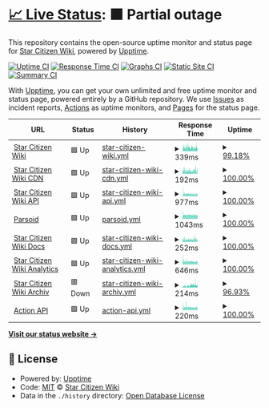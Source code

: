 # [📈 Live Status](https://status.star-citizen.wiki): <!--live status--> **🟧 Partial outage**

This repository contains the open-source uptime monitor and status page for [Star Citizen Wiki](https://star-citizen.wiki), powered by [Upptime](https://github.com/upptime/upptime).

[![Uptime CI](https://github.com/StarCitizenWiki/status/workflows/Uptime%20CI/badge.svg)](https://github.com/StarCitizenWiki/status/actions?query=workflow%3A%22Uptime+CI%22)
[![Response Time CI](https://github.com/StarCitizenWiki/status/workflows/Response%20Time%20CI/badge.svg)](https://github.com/StarCitizenWiki/status/actions?query=workflow%3A%22Response+Time+CI%22)
[![Graphs CI](https://github.com/StarCitizenWiki/status/workflows/Graphs%20CI/badge.svg)](https://github.com/StarCitizenWiki/status/actions?query=workflow%3A%22Graphs+CI%22)
[![Static Site CI](https://github.com/StarCitizenWiki/status/workflows/Static%20Site%20CI/badge.svg)](https://github.com/StarCitizenWiki/status/actions?query=workflow%3A%22Static+Site+CI%22)
[![Summary CI](https://github.com/StarCitizenWiki/status/workflows/Summary%20CI/badge.svg)](https://github.com/StarCitizenWiki/status/actions?query=workflow%3A%22Summary+CI%22)

With [Upptime](https://upptime.js.org), you can get your own unlimited and free uptime monitor and status page, powered entirely by a GitHub repository. We use [Issues](https://github.com/StarCitizenWiki/status/issues) as incident reports, [Actions](https://github.com/StarCitizenWiki/status/actions) as uptime monitors, and [Pages](https://status.star-citizen.wiki) for the status page.

<!--start: status pages-->
<!-- This summary is generated by Upptime (https://github.com/upptime/upptime) -->
<!-- Do not edit this manually, your changes will be overwritten -->
<!-- prettier-ignore -->
| URL | Status | History | Response Time | Uptime |
| --- | ------ | ------- | ------------- | ------ |
| <img alt="" src="https://icons.duckduckgo.com/ip3/star-citizen.wiki.ico" height="13"> [Star Citizen Wiki](https://star-citizen.wiki) | 🟩 Up | [star-citizen-wiki.yml](https://github.com/StarCitizenWiki/status/commits/HEAD/history/star-citizen-wiki.yml) | <details><summary><img alt="Response time graph" src="./graphs/star-citizen-wiki/response-time-week.png" height="20"> 339ms</summary><br><a href="https://status.star-citizen.wiki/history/star-citizen-wiki"><img alt="Response time 406" src="https://img.shields.io/endpoint?url=https%3A%2F%2Fraw.githubusercontent.com%2FStarCitizenWiki%2Fstatus%2FHEAD%2Fapi%2Fstar-citizen-wiki%2Fresponse-time.json"></a><br><a href="https://status.star-citizen.wiki/history/star-citizen-wiki"><img alt="24-hour response time 324" src="https://img.shields.io/endpoint?url=https%3A%2F%2Fraw.githubusercontent.com%2FStarCitizenWiki%2Fstatus%2FHEAD%2Fapi%2Fstar-citizen-wiki%2Fresponse-time-day.json"></a><br><a href="https://status.star-citizen.wiki/history/star-citizen-wiki"><img alt="7-day response time 339" src="https://img.shields.io/endpoint?url=https%3A%2F%2Fraw.githubusercontent.com%2FStarCitizenWiki%2Fstatus%2FHEAD%2Fapi%2Fstar-citizen-wiki%2Fresponse-time-week.json"></a><br><a href="https://status.star-citizen.wiki/history/star-citizen-wiki"><img alt="30-day response time 372" src="https://img.shields.io/endpoint?url=https%3A%2F%2Fraw.githubusercontent.com%2FStarCitizenWiki%2Fstatus%2FHEAD%2Fapi%2Fstar-citizen-wiki%2Fresponse-time-month.json"></a><br><a href="https://status.star-citizen.wiki/history/star-citizen-wiki"><img alt="1-year response time 405" src="https://img.shields.io/endpoint?url=https%3A%2F%2Fraw.githubusercontent.com%2FStarCitizenWiki%2Fstatus%2FHEAD%2Fapi%2Fstar-citizen-wiki%2Fresponse-time-year.json"></a></details> | <details><summary><a href="https://status.star-citizen.wiki/history/star-citizen-wiki">99.18%</a></summary><a href="https://status.star-citizen.wiki/history/star-citizen-wiki"><img alt="All-time uptime 99.88%" src="https://img.shields.io/endpoint?url=https%3A%2F%2Fraw.githubusercontent.com%2FStarCitizenWiki%2Fstatus%2FHEAD%2Fapi%2Fstar-citizen-wiki%2Fuptime.json"></a><br><a href="https://status.star-citizen.wiki/history/star-citizen-wiki"><img alt="24-hour uptime 94.26%" src="https://img.shields.io/endpoint?url=https%3A%2F%2Fraw.githubusercontent.com%2FStarCitizenWiki%2Fstatus%2FHEAD%2Fapi%2Fstar-citizen-wiki%2Fuptime-day.json"></a><br><a href="https://status.star-citizen.wiki/history/star-citizen-wiki"><img alt="7-day uptime 99.18%" src="https://img.shields.io/endpoint?url=https%3A%2F%2Fraw.githubusercontent.com%2FStarCitizenWiki%2Fstatus%2FHEAD%2Fapi%2Fstar-citizen-wiki%2Fuptime-week.json"></a><br><a href="https://status.star-citizen.wiki/history/star-citizen-wiki"><img alt="30-day uptime 99.81%" src="https://img.shields.io/endpoint?url=https%3A%2F%2Fraw.githubusercontent.com%2FStarCitizenWiki%2Fstatus%2FHEAD%2Fapi%2Fstar-citizen-wiki%2Fuptime-month.json"></a><br><a href="https://status.star-citizen.wiki/history/star-citizen-wiki"><img alt="1-year uptime 99.87%" src="https://img.shields.io/endpoint?url=https%3A%2F%2Fraw.githubusercontent.com%2FStarCitizenWiki%2Fstatus%2FHEAD%2Fapi%2Fstar-citizen-wiki%2Fuptime-year.json"></a></details>
| <img alt="" src="https://icons.duckduckgo.com/ip3/cdn.star-citizen.wiki.ico" height="13"> [Star Citizen Wiki CDN](https://cdn.star-citizen.wiki/favicon.ico) | 🟩 Up | [star-citizen-wiki-cdn.yml](https://github.com/StarCitizenWiki/status/commits/HEAD/history/star-citizen-wiki-cdn.yml) | <details><summary><img alt="Response time graph" src="./graphs/star-citizen-wiki-cdn/response-time-week.png" height="20"> 192ms</summary><br><a href="https://status.star-citizen.wiki/history/star-citizen-wiki-cdn"><img alt="Response time 231" src="https://img.shields.io/endpoint?url=https%3A%2F%2Fraw.githubusercontent.com%2FStarCitizenWiki%2Fstatus%2FHEAD%2Fapi%2Fstar-citizen-wiki-cdn%2Fresponse-time.json"></a><br><a href="https://status.star-citizen.wiki/history/star-citizen-wiki-cdn"><img alt="24-hour response time 200" src="https://img.shields.io/endpoint?url=https%3A%2F%2Fraw.githubusercontent.com%2FStarCitizenWiki%2Fstatus%2FHEAD%2Fapi%2Fstar-citizen-wiki-cdn%2Fresponse-time-day.json"></a><br><a href="https://status.star-citizen.wiki/history/star-citizen-wiki-cdn"><img alt="7-day response time 192" src="https://img.shields.io/endpoint?url=https%3A%2F%2Fraw.githubusercontent.com%2FStarCitizenWiki%2Fstatus%2FHEAD%2Fapi%2Fstar-citizen-wiki-cdn%2Fresponse-time-week.json"></a><br><a href="https://status.star-citizen.wiki/history/star-citizen-wiki-cdn"><img alt="30-day response time 228" src="https://img.shields.io/endpoint?url=https%3A%2F%2Fraw.githubusercontent.com%2FStarCitizenWiki%2Fstatus%2FHEAD%2Fapi%2Fstar-citizen-wiki-cdn%2Fresponse-time-month.json"></a><br><a href="https://status.star-citizen.wiki/history/star-citizen-wiki-cdn"><img alt="1-year response time 230" src="https://img.shields.io/endpoint?url=https%3A%2F%2Fraw.githubusercontent.com%2FStarCitizenWiki%2Fstatus%2FHEAD%2Fapi%2Fstar-citizen-wiki-cdn%2Fresponse-time-year.json"></a></details> | <details><summary><a href="https://status.star-citizen.wiki/history/star-citizen-wiki-cdn">100.00%</a></summary><a href="https://status.star-citizen.wiki/history/star-citizen-wiki-cdn"><img alt="All-time uptime 99.93%" src="https://img.shields.io/endpoint?url=https%3A%2F%2Fraw.githubusercontent.com%2FStarCitizenWiki%2Fstatus%2FHEAD%2Fapi%2Fstar-citizen-wiki-cdn%2Fuptime.json"></a><br><a href="https://status.star-citizen.wiki/history/star-citizen-wiki-cdn"><img alt="24-hour uptime 100.00%" src="https://img.shields.io/endpoint?url=https%3A%2F%2Fraw.githubusercontent.com%2FStarCitizenWiki%2Fstatus%2FHEAD%2Fapi%2Fstar-citizen-wiki-cdn%2Fuptime-day.json"></a><br><a href="https://status.star-citizen.wiki/history/star-citizen-wiki-cdn"><img alt="7-day uptime 100.00%" src="https://img.shields.io/endpoint?url=https%3A%2F%2Fraw.githubusercontent.com%2FStarCitizenWiki%2Fstatus%2FHEAD%2Fapi%2Fstar-citizen-wiki-cdn%2Fuptime-week.json"></a><br><a href="https://status.star-citizen.wiki/history/star-citizen-wiki-cdn"><img alt="30-day uptime 100.00%" src="https://img.shields.io/endpoint?url=https%3A%2F%2Fraw.githubusercontent.com%2FStarCitizenWiki%2Fstatus%2FHEAD%2Fapi%2Fstar-citizen-wiki-cdn%2Fuptime-month.json"></a><br><a href="https://status.star-citizen.wiki/history/star-citizen-wiki-cdn"><img alt="1-year uptime 99.88%" src="https://img.shields.io/endpoint?url=https%3A%2F%2Fraw.githubusercontent.com%2FStarCitizenWiki%2Fstatus%2FHEAD%2Fapi%2Fstar-citizen-wiki-cdn%2Fuptime-year.json"></a></details>
| <img alt="" src="https://icons.duckduckgo.com/ip3/api.star-citizen.wiki.ico" height="13"> [Star Citizen Wiki API](https://api.star-citizen.wiki) | 🟩 Up | [star-citizen-wiki-api.yml](https://github.com/StarCitizenWiki/status/commits/HEAD/history/star-citizen-wiki-api.yml) | <details><summary><img alt="Response time graph" src="./graphs/star-citizen-wiki-api/response-time-week.png" height="20"> 977ms</summary><br><a href="https://status.star-citizen.wiki/history/star-citizen-wiki-api"><img alt="Response time 879" src="https://img.shields.io/endpoint?url=https%3A%2F%2Fraw.githubusercontent.com%2FStarCitizenWiki%2Fstatus%2FHEAD%2Fapi%2Fstar-citizen-wiki-api%2Fresponse-time.json"></a><br><a href="https://status.star-citizen.wiki/history/star-citizen-wiki-api"><img alt="24-hour response time 942" src="https://img.shields.io/endpoint?url=https%3A%2F%2Fraw.githubusercontent.com%2FStarCitizenWiki%2Fstatus%2FHEAD%2Fapi%2Fstar-citizen-wiki-api%2Fresponse-time-day.json"></a><br><a href="https://status.star-citizen.wiki/history/star-citizen-wiki-api"><img alt="7-day response time 977" src="https://img.shields.io/endpoint?url=https%3A%2F%2Fraw.githubusercontent.com%2FStarCitizenWiki%2Fstatus%2FHEAD%2Fapi%2Fstar-citizen-wiki-api%2Fresponse-time-week.json"></a><br><a href="https://status.star-citizen.wiki/history/star-citizen-wiki-api"><img alt="30-day response time 996" src="https://img.shields.io/endpoint?url=https%3A%2F%2Fraw.githubusercontent.com%2FStarCitizenWiki%2Fstatus%2FHEAD%2Fapi%2Fstar-citizen-wiki-api%2Fresponse-time-month.json"></a><br><a href="https://status.star-citizen.wiki/history/star-citizen-wiki-api"><img alt="1-year response time 881" src="https://img.shields.io/endpoint?url=https%3A%2F%2Fraw.githubusercontent.com%2FStarCitizenWiki%2Fstatus%2FHEAD%2Fapi%2Fstar-citizen-wiki-api%2Fresponse-time-year.json"></a></details> | <details><summary><a href="https://status.star-citizen.wiki/history/star-citizen-wiki-api">100.00%</a></summary><a href="https://status.star-citizen.wiki/history/star-citizen-wiki-api"><img alt="All-time uptime 99.74%" src="https://img.shields.io/endpoint?url=https%3A%2F%2Fraw.githubusercontent.com%2FStarCitizenWiki%2Fstatus%2FHEAD%2Fapi%2Fstar-citizen-wiki-api%2Fuptime.json"></a><br><a href="https://status.star-citizen.wiki/history/star-citizen-wiki-api"><img alt="24-hour uptime 100.00%" src="https://img.shields.io/endpoint?url=https%3A%2F%2Fraw.githubusercontent.com%2FStarCitizenWiki%2Fstatus%2FHEAD%2Fapi%2Fstar-citizen-wiki-api%2Fuptime-day.json"></a><br><a href="https://status.star-citizen.wiki/history/star-citizen-wiki-api"><img alt="7-day uptime 100.00%" src="https://img.shields.io/endpoint?url=https%3A%2F%2Fraw.githubusercontent.com%2FStarCitizenWiki%2Fstatus%2FHEAD%2Fapi%2Fstar-citizen-wiki-api%2Fuptime-week.json"></a><br><a href="https://status.star-citizen.wiki/history/star-citizen-wiki-api"><img alt="30-day uptime 100.00%" src="https://img.shields.io/endpoint?url=https%3A%2F%2Fraw.githubusercontent.com%2FStarCitizenWiki%2Fstatus%2FHEAD%2Fapi%2Fstar-citizen-wiki-api%2Fuptime-month.json"></a><br><a href="https://status.star-citizen.wiki/history/star-citizen-wiki-api"><img alt="1-year uptime 99.86%" src="https://img.shields.io/endpoint?url=https%3A%2F%2Fraw.githubusercontent.com%2FStarCitizenWiki%2Fstatus%2FHEAD%2Fapi%2Fstar-citizen-wiki-api%2Fuptime-year.json"></a></details>
| <img alt="" src="https://icons.duckduckgo.com/ip3/star-citizen.wiki.ico" height="13"> [Parsoid](https://star-citizen.wiki/api.php?action=visualeditor&format=json&paction=parse&page=Star_Citizen_Wiki) | 🟩 Up | [parsoid.yml](https://github.com/StarCitizenWiki/status/commits/HEAD/history/parsoid.yml) | <details><summary><img alt="Response time graph" src="./graphs/parsoid/response-time-week.png" height="20"> 1043ms</summary><br><a href="https://status.star-citizen.wiki/history/parsoid"><img alt="Response time 737" src="https://img.shields.io/endpoint?url=https%3A%2F%2Fraw.githubusercontent.com%2FStarCitizenWiki%2Fstatus%2FHEAD%2Fapi%2Fparsoid%2Fresponse-time.json"></a><br><a href="https://status.star-citizen.wiki/history/parsoid"><img alt="24-hour response time 1015" src="https://img.shields.io/endpoint?url=https%3A%2F%2Fraw.githubusercontent.com%2FStarCitizenWiki%2Fstatus%2FHEAD%2Fapi%2Fparsoid%2Fresponse-time-day.json"></a><br><a href="https://status.star-citizen.wiki/history/parsoid"><img alt="7-day response time 1043" src="https://img.shields.io/endpoint?url=https%3A%2F%2Fraw.githubusercontent.com%2FStarCitizenWiki%2Fstatus%2FHEAD%2Fapi%2Fparsoid%2Fresponse-time-week.json"></a><br><a href="https://status.star-citizen.wiki/history/parsoid"><img alt="30-day response time 1069" src="https://img.shields.io/endpoint?url=https%3A%2F%2Fraw.githubusercontent.com%2FStarCitizenWiki%2Fstatus%2FHEAD%2Fapi%2Fparsoid%2Fresponse-time-month.json"></a><br><a href="https://status.star-citizen.wiki/history/parsoid"><img alt="1-year response time 741" src="https://img.shields.io/endpoint?url=https%3A%2F%2Fraw.githubusercontent.com%2FStarCitizenWiki%2Fstatus%2FHEAD%2Fapi%2Fparsoid%2Fresponse-time-year.json"></a></details> | <details><summary><a href="https://status.star-citizen.wiki/history/parsoid">100.00%</a></summary><a href="https://status.star-citizen.wiki/history/parsoid"><img alt="All-time uptime 99.78%" src="https://img.shields.io/endpoint?url=https%3A%2F%2Fraw.githubusercontent.com%2FStarCitizenWiki%2Fstatus%2FHEAD%2Fapi%2Fparsoid%2Fuptime.json"></a><br><a href="https://status.star-citizen.wiki/history/parsoid"><img alt="24-hour uptime 100.00%" src="https://img.shields.io/endpoint?url=https%3A%2F%2Fraw.githubusercontent.com%2FStarCitizenWiki%2Fstatus%2FHEAD%2Fapi%2Fparsoid%2Fuptime-day.json"></a><br><a href="https://status.star-citizen.wiki/history/parsoid"><img alt="7-day uptime 100.00%" src="https://img.shields.io/endpoint?url=https%3A%2F%2Fraw.githubusercontent.com%2FStarCitizenWiki%2Fstatus%2FHEAD%2Fapi%2Fparsoid%2Fuptime-week.json"></a><br><a href="https://status.star-citizen.wiki/history/parsoid"><img alt="30-day uptime 100.00%" src="https://img.shields.io/endpoint?url=https%3A%2F%2Fraw.githubusercontent.com%2FStarCitizenWiki%2Fstatus%2FHEAD%2Fapi%2Fparsoid%2Fuptime-month.json"></a><br><a href="https://status.star-citizen.wiki/history/parsoid"><img alt="1-year uptime 99.81%" src="https://img.shields.io/endpoint?url=https%3A%2F%2Fraw.githubusercontent.com%2FStarCitizenWiki%2Fstatus%2FHEAD%2Fapi%2Fparsoid%2Fuptime-year.json"></a></details>
| <img alt="" src="https://icons.duckduckgo.com/ip3/docs.star-citizen.wiki.ico" height="13"> [Star Citizen Wiki Docs](https://docs.star-citizen.wiki) | 🟩 Up | [star-citizen-wiki-docs.yml](https://github.com/StarCitizenWiki/status/commits/HEAD/history/star-citizen-wiki-docs.yml) | <details><summary><img alt="Response time graph" src="./graphs/star-citizen-wiki-docs/response-time-week.png" height="20"> 252ms</summary><br><a href="https://status.star-citizen.wiki/history/star-citizen-wiki-docs"><img alt="Response time 234" src="https://img.shields.io/endpoint?url=https%3A%2F%2Fraw.githubusercontent.com%2FStarCitizenWiki%2Fstatus%2FHEAD%2Fapi%2Fstar-citizen-wiki-docs%2Fresponse-time.json"></a><br><a href="https://status.star-citizen.wiki/history/star-citizen-wiki-docs"><img alt="24-hour response time 216" src="https://img.shields.io/endpoint?url=https%3A%2F%2Fraw.githubusercontent.com%2FStarCitizenWiki%2Fstatus%2FHEAD%2Fapi%2Fstar-citizen-wiki-docs%2Fresponse-time-day.json"></a><br><a href="https://status.star-citizen.wiki/history/star-citizen-wiki-docs"><img alt="7-day response time 252" src="https://img.shields.io/endpoint?url=https%3A%2F%2Fraw.githubusercontent.com%2FStarCitizenWiki%2Fstatus%2FHEAD%2Fapi%2Fstar-citizen-wiki-docs%2Fresponse-time-week.json"></a><br><a href="https://status.star-citizen.wiki/history/star-citizen-wiki-docs"><img alt="30-day response time 234" src="https://img.shields.io/endpoint?url=https%3A%2F%2Fraw.githubusercontent.com%2FStarCitizenWiki%2Fstatus%2FHEAD%2Fapi%2Fstar-citizen-wiki-docs%2Fresponse-time-month.json"></a><br><a href="https://status.star-citizen.wiki/history/star-citizen-wiki-docs"><img alt="1-year response time 234" src="https://img.shields.io/endpoint?url=https%3A%2F%2Fraw.githubusercontent.com%2FStarCitizenWiki%2Fstatus%2FHEAD%2Fapi%2Fstar-citizen-wiki-docs%2Fresponse-time-year.json"></a></details> | <details><summary><a href="https://status.star-citizen.wiki/history/star-citizen-wiki-docs">100.00%</a></summary><a href="https://status.star-citizen.wiki/history/star-citizen-wiki-docs"><img alt="All-time uptime 99.93%" src="https://img.shields.io/endpoint?url=https%3A%2F%2Fraw.githubusercontent.com%2FStarCitizenWiki%2Fstatus%2FHEAD%2Fapi%2Fstar-citizen-wiki-docs%2Fuptime.json"></a><br><a href="https://status.star-citizen.wiki/history/star-citizen-wiki-docs"><img alt="24-hour uptime 100.00%" src="https://img.shields.io/endpoint?url=https%3A%2F%2Fraw.githubusercontent.com%2FStarCitizenWiki%2Fstatus%2FHEAD%2Fapi%2Fstar-citizen-wiki-docs%2Fuptime-day.json"></a><br><a href="https://status.star-citizen.wiki/history/star-citizen-wiki-docs"><img alt="7-day uptime 100.00%" src="https://img.shields.io/endpoint?url=https%3A%2F%2Fraw.githubusercontent.com%2FStarCitizenWiki%2Fstatus%2FHEAD%2Fapi%2Fstar-citizen-wiki-docs%2Fuptime-week.json"></a><br><a href="https://status.star-citizen.wiki/history/star-citizen-wiki-docs"><img alt="30-day uptime 100.00%" src="https://img.shields.io/endpoint?url=https%3A%2F%2Fraw.githubusercontent.com%2FStarCitizenWiki%2Fstatus%2FHEAD%2Fapi%2Fstar-citizen-wiki-docs%2Fuptime-month.json"></a><br><a href="https://status.star-citizen.wiki/history/star-citizen-wiki-docs"><img alt="1-year uptime 100.00%" src="https://img.shields.io/endpoint?url=https%3A%2F%2Fraw.githubusercontent.com%2FStarCitizenWiki%2Fstatus%2FHEAD%2Fapi%2Fstar-citizen-wiki-docs%2Fuptime-year.json"></a></details>
| <img alt="" src="https://icons.duckduckgo.com/ip3/analytics.star-citizen.wiki.ico" height="13"> [Star Citizen Wiki Analytics](https://analytics.star-citizen.wiki) | 🟩 Up | [star-citizen-wiki-analytics.yml](https://github.com/StarCitizenWiki/status/commits/HEAD/history/star-citizen-wiki-analytics.yml) | <details><summary><img alt="Response time graph" src="./graphs/star-citizen-wiki-analytics/response-time-week.png" height="20"> 646ms</summary><br><a href="https://status.star-citizen.wiki/history/star-citizen-wiki-analytics"><img alt="Response time 709" src="https://img.shields.io/endpoint?url=https%3A%2F%2Fraw.githubusercontent.com%2FStarCitizenWiki%2Fstatus%2FHEAD%2Fapi%2Fstar-citizen-wiki-analytics%2Fresponse-time.json"></a><br><a href="https://status.star-citizen.wiki/history/star-citizen-wiki-analytics"><img alt="24-hour response time 605" src="https://img.shields.io/endpoint?url=https%3A%2F%2Fraw.githubusercontent.com%2FStarCitizenWiki%2Fstatus%2FHEAD%2Fapi%2Fstar-citizen-wiki-analytics%2Fresponse-time-day.json"></a><br><a href="https://status.star-citizen.wiki/history/star-citizen-wiki-analytics"><img alt="7-day response time 646" src="https://img.shields.io/endpoint?url=https%3A%2F%2Fraw.githubusercontent.com%2FStarCitizenWiki%2Fstatus%2FHEAD%2Fapi%2Fstar-citizen-wiki-analytics%2Fresponse-time-week.json"></a><br><a href="https://status.star-citizen.wiki/history/star-citizen-wiki-analytics"><img alt="30-day response time 654" src="https://img.shields.io/endpoint?url=https%3A%2F%2Fraw.githubusercontent.com%2FStarCitizenWiki%2Fstatus%2FHEAD%2Fapi%2Fstar-citizen-wiki-analytics%2Fresponse-time-month.json"></a><br><a href="https://status.star-citizen.wiki/history/star-citizen-wiki-analytics"><img alt="1-year response time 705" src="https://img.shields.io/endpoint?url=https%3A%2F%2Fraw.githubusercontent.com%2FStarCitizenWiki%2Fstatus%2FHEAD%2Fapi%2Fstar-citizen-wiki-analytics%2Fresponse-time-year.json"></a></details> | <details><summary><a href="https://status.star-citizen.wiki/history/star-citizen-wiki-analytics">100.00%</a></summary><a href="https://status.star-citizen.wiki/history/star-citizen-wiki-analytics"><img alt="All-time uptime 99.87%" src="https://img.shields.io/endpoint?url=https%3A%2F%2Fraw.githubusercontent.com%2FStarCitizenWiki%2Fstatus%2FHEAD%2Fapi%2Fstar-citizen-wiki-analytics%2Fuptime.json"></a><br><a href="https://status.star-citizen.wiki/history/star-citizen-wiki-analytics"><img alt="24-hour uptime 100.00%" src="https://img.shields.io/endpoint?url=https%3A%2F%2Fraw.githubusercontent.com%2FStarCitizenWiki%2Fstatus%2FHEAD%2Fapi%2Fstar-citizen-wiki-analytics%2Fuptime-day.json"></a><br><a href="https://status.star-citizen.wiki/history/star-citizen-wiki-analytics"><img alt="7-day uptime 100.00%" src="https://img.shields.io/endpoint?url=https%3A%2F%2Fraw.githubusercontent.com%2FStarCitizenWiki%2Fstatus%2FHEAD%2Fapi%2Fstar-citizen-wiki-analytics%2Fuptime-week.json"></a><br><a href="https://status.star-citizen.wiki/history/star-citizen-wiki-analytics"><img alt="30-day uptime 100.00%" src="https://img.shields.io/endpoint?url=https%3A%2F%2Fraw.githubusercontent.com%2FStarCitizenWiki%2Fstatus%2FHEAD%2Fapi%2Fstar-citizen-wiki-analytics%2Fuptime-month.json"></a><br><a href="https://status.star-citizen.wiki/history/star-citizen-wiki-analytics"><img alt="1-year uptime 99.80%" src="https://img.shields.io/endpoint?url=https%3A%2F%2Fraw.githubusercontent.com%2FStarCitizenWiki%2Fstatus%2FHEAD%2Fapi%2Fstar-citizen-wiki-analytics%2Fuptime-year.json"></a></details>
| <img alt="" src="https://icons.duckduckgo.com/ip3/archiv.star-citizen.wiki.ico" height="13"> [Star Citizen Wiki Archiv](https://archiv.star-citizen.wiki) | 🟥 Down | [star-citizen-wiki-archiv.yml](https://github.com/StarCitizenWiki/status/commits/HEAD/history/star-citizen-wiki-archiv.yml) | <details><summary><img alt="Response time graph" src="./graphs/star-citizen-wiki-archiv/response-time-week.png" height="20"> 214ms</summary><br><a href="https://status.star-citizen.wiki/history/star-citizen-wiki-archiv"><img alt="Response time 191" src="https://img.shields.io/endpoint?url=https%3A%2F%2Fraw.githubusercontent.com%2FStarCitizenWiki%2Fstatus%2FHEAD%2Fapi%2Fstar-citizen-wiki-archiv%2Fresponse-time.json"></a><br><a href="https://status.star-citizen.wiki/history/star-citizen-wiki-archiv"><img alt="24-hour response time 284" src="https://img.shields.io/endpoint?url=https%3A%2F%2Fraw.githubusercontent.com%2FStarCitizenWiki%2Fstatus%2FHEAD%2Fapi%2Fstar-citizen-wiki-archiv%2Fresponse-time-day.json"></a><br><a href="https://status.star-citizen.wiki/history/star-citizen-wiki-archiv"><img alt="7-day response time 214" src="https://img.shields.io/endpoint?url=https%3A%2F%2Fraw.githubusercontent.com%2FStarCitizenWiki%2Fstatus%2FHEAD%2Fapi%2Fstar-citizen-wiki-archiv%2Fresponse-time-week.json"></a><br><a href="https://status.star-citizen.wiki/history/star-citizen-wiki-archiv"><img alt="30-day response time 197" src="https://img.shields.io/endpoint?url=https%3A%2F%2Fraw.githubusercontent.com%2FStarCitizenWiki%2Fstatus%2FHEAD%2Fapi%2Fstar-citizen-wiki-archiv%2Fresponse-time-month.json"></a><br><a href="https://status.star-citizen.wiki/history/star-citizen-wiki-archiv"><img alt="1-year response time 191" src="https://img.shields.io/endpoint?url=https%3A%2F%2Fraw.githubusercontent.com%2FStarCitizenWiki%2Fstatus%2FHEAD%2Fapi%2Fstar-citizen-wiki-archiv%2Fresponse-time-year.json"></a></details> | <details><summary><a href="https://status.star-citizen.wiki/history/star-citizen-wiki-archiv">96.93%</a></summary><a href="https://status.star-citizen.wiki/history/star-citizen-wiki-archiv"><img alt="All-time uptime 99.63%" src="https://img.shields.io/endpoint?url=https%3A%2F%2Fraw.githubusercontent.com%2FStarCitizenWiki%2Fstatus%2FHEAD%2Fapi%2Fstar-citizen-wiki-archiv%2Fuptime.json"></a><br><a href="https://status.star-citizen.wiki/history/star-citizen-wiki-archiv"><img alt="24-hour uptime 86.36%" src="https://img.shields.io/endpoint?url=https%3A%2F%2Fraw.githubusercontent.com%2FStarCitizenWiki%2Fstatus%2FHEAD%2Fapi%2Fstar-citizen-wiki-archiv%2Fuptime-day.json"></a><br><a href="https://status.star-citizen.wiki/history/star-citizen-wiki-archiv"><img alt="7-day uptime 96.93%" src="https://img.shields.io/endpoint?url=https%3A%2F%2Fraw.githubusercontent.com%2FStarCitizenWiki%2Fstatus%2FHEAD%2Fapi%2Fstar-citizen-wiki-archiv%2Fuptime-week.json"></a><br><a href="https://status.star-citizen.wiki/history/star-citizen-wiki-archiv"><img alt="30-day uptime 99.29%" src="https://img.shields.io/endpoint?url=https%3A%2F%2Fraw.githubusercontent.com%2FStarCitizenWiki%2Fstatus%2FHEAD%2Fapi%2Fstar-citizen-wiki-archiv%2Fuptime-month.json"></a><br><a href="https://status.star-citizen.wiki/history/star-citizen-wiki-archiv"><img alt="1-year uptime 99.34%" src="https://img.shields.io/endpoint?url=https%3A%2F%2Fraw.githubusercontent.com%2FStarCitizenWiki%2Fstatus%2FHEAD%2Fapi%2Fstar-citizen-wiki-archiv%2Fuptime-year.json"></a></details>
| <img alt="" src="https://icons.duckduckgo.com/ip3/star-citizen.wiki.ico" height="13"> [Action API](https://star-citizen.wiki/api.php?action=query&prop=info&titles=Gladius) | 🟩 Up | [action-api.yml](https://github.com/StarCitizenWiki/status/commits/HEAD/history/action-api.yml) | <details><summary><img alt="Response time graph" src="./graphs/action-api/response-time-week.png" height="20"> 220ms</summary><br><a href="https://status.star-citizen.wiki/history/action-api"><img alt="Response time 180" src="https://img.shields.io/endpoint?url=https%3A%2F%2Fraw.githubusercontent.com%2FStarCitizenWiki%2Fstatus%2FHEAD%2Fapi%2Faction-api%2Fresponse-time.json"></a><br><a href="https://status.star-citizen.wiki/history/action-api"><img alt="24-hour response time 215" src="https://img.shields.io/endpoint?url=https%3A%2F%2Fraw.githubusercontent.com%2FStarCitizenWiki%2Fstatus%2FHEAD%2Fapi%2Faction-api%2Fresponse-time-day.json"></a><br><a href="https://status.star-citizen.wiki/history/action-api"><img alt="7-day response time 220" src="https://img.shields.io/endpoint?url=https%3A%2F%2Fraw.githubusercontent.com%2FStarCitizenWiki%2Fstatus%2FHEAD%2Fapi%2Faction-api%2Fresponse-time-week.json"></a><br><a href="https://status.star-citizen.wiki/history/action-api"><img alt="30-day response time 222" src="https://img.shields.io/endpoint?url=https%3A%2F%2Fraw.githubusercontent.com%2FStarCitizenWiki%2Fstatus%2FHEAD%2Fapi%2Faction-api%2Fresponse-time-month.json"></a><br><a href="https://status.star-citizen.wiki/history/action-api"><img alt="1-year response time 181" src="https://img.shields.io/endpoint?url=https%3A%2F%2Fraw.githubusercontent.com%2FStarCitizenWiki%2Fstatus%2FHEAD%2Fapi%2Faction-api%2Fresponse-time-year.json"></a></details> | <details><summary><a href="https://status.star-citizen.wiki/history/action-api">100.00%</a></summary><a href="https://status.star-citizen.wiki/history/action-api"><img alt="All-time uptime 99.90%" src="https://img.shields.io/endpoint?url=https%3A%2F%2Fraw.githubusercontent.com%2FStarCitizenWiki%2Fstatus%2FHEAD%2Fapi%2Faction-api%2Fuptime.json"></a><br><a href="https://status.star-citizen.wiki/history/action-api"><img alt="24-hour uptime 100.00%" src="https://img.shields.io/endpoint?url=https%3A%2F%2Fraw.githubusercontent.com%2FStarCitizenWiki%2Fstatus%2FHEAD%2Fapi%2Faction-api%2Fuptime-day.json"></a><br><a href="https://status.star-citizen.wiki/history/action-api"><img alt="7-day uptime 100.00%" src="https://img.shields.io/endpoint?url=https%3A%2F%2Fraw.githubusercontent.com%2FStarCitizenWiki%2Fstatus%2FHEAD%2Fapi%2Faction-api%2Fuptime-week.json"></a><br><a href="https://status.star-citizen.wiki/history/action-api"><img alt="30-day uptime 100.00%" src="https://img.shields.io/endpoint?url=https%3A%2F%2Fraw.githubusercontent.com%2FStarCitizenWiki%2Fstatus%2FHEAD%2Fapi%2Faction-api%2Fuptime-month.json"></a><br><a href="https://status.star-citizen.wiki/history/action-api"><img alt="1-year uptime 99.93%" src="https://img.shields.io/endpoint?url=https%3A%2F%2Fraw.githubusercontent.com%2FStarCitizenWiki%2Fstatus%2FHEAD%2Fapi%2Faction-api%2Fuptime-year.json"></a></details>

<!--end: status pages-->

[**Visit our status website →**](https://status.star-citizen.wiki)

## 📄 License

- Powered by: [Upptime](https://github.com/upptime/upptime)
- Code: [MIT](./LICENSE) © [Star Citizen Wiki](https://star-citizen.wiki)
- Data in the `./history` directory: [Open Database License](https://opendatacommons.org/licenses/odbl/1-0/)
